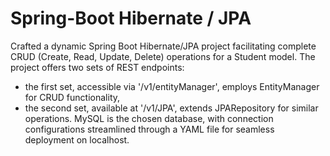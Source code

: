 <h1>Spring-Boot Hibernate / JPA</h1>

Crafted a dynamic Spring Boot Hibernate/JPA project facilitating complete CRUD (Create, Read, Update, Delete) operations for a Student model. 
The project offers two sets of REST endpoints: 
  - the first set, accessible via '/v1/entityManager', employs EntityManager for CRUD functionality, 
  - the second set, available at '/v1/JPA', extends JPARepository for similar operations.
MySQL is the chosen database, with connection configurations streamlined through a YAML file for seamless deployment on localhost.
